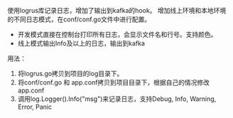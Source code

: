 
使用logrus库记录日志，增加了输出到kafka的hook。
 增加线上环境和本地环境的不同日志模式，在conf/conf.go文件中进行配置。
* 开发模式直接在控制台打印所有日志，会显示文件名和行号。支持颜色。
* 线上模式输出Info及以上的日志，输出到kafka


用法：
1. 将logrus.go拷贝到项目的log目录下。
1. 将conf/conf.go 和 app.conf拷贝到项目目录下，根据自己的情况修改app.conf
1. 调用log.Logger().Info("msg")来记录日志，支持Debug, Info, Warning, Error, Panic
